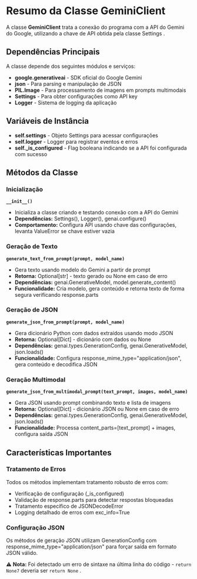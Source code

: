 # Resumo da Classe GeminiClient

A classe **GeminiClient** trata a conexão do programa com a API do Gemini do Google, utilizando a chave de API obtida pela classe Settings .

## Dependências Principais

A classe depende dos seguintes módulos e serviços:
- **google.generativeai** - SDK oficial do Google Gemini
- **json** - Para parsing e manipulação de JSON
- **PIL.Image** - Para processamento de imagens em prompts multimodais
- **Settings** - Para obter configurações como API key
- **Logger** - Sistema de logging da aplicação

## Variáveis de Instância

- **self.settings** - Objeto Settings para acessar configurações
- **self.logger** - Logger para registrar eventos e erros
- **self._is_configured** - Flag booleana indicando se a API foi configurada com sucesso

## Métodos da Classe

### Inicialização
**`__init__()`**
- Inicializa a classe criando e testando conexão com a API do Gemini
- **Dependências:** Settings(), Logger(), genai.configure()
- **Comportamento:** Configura API usando chave das configurações, levanta ValueError se chave estiver vazia

### Geração de Texto
**`generate_text_from_prompt(prompt, model_name)`**
- Gera texto usando modelo do Gemini a partir de prompt
- **Retorna:** Optional[str] - texto gerado ou None em caso de erro
- **Dependências:** genai.GenerativeModel, model.generate_content()
- **Funcionalidade:** Cria modelo, gera conteúdo e retorna texto de forma segura verificando response.parts

### Geração de JSON
**`generate_json_from_prompt(prompt, model_name)`**
- Gera dicionário Python com dados extraídos usando modo JSON
- **Retorna:** Optional[Dict] - dicionário com dados ou None
- **Dependências:** genai.types.GenerationConfig, genai.GenerativeModel, json.loads()
- **Funcionalidade:** Configura response_mime_type="application/json", gera conteúdo e decodifica JSON

### Geração Multimodal
**`generate_json_from_multimodal_prompt(text_prompt, images, model_name)`**
- Gera JSON usando prompt combinando texto e lista de imagens
- **Retorna:** Optional[Dict] - dicionário JSON ou None em caso de erro
- **Dependências:** genai.types.GenerationConfig, genai.GenerativeModel, json.loads()
- **Funcionalidade:** Processa content_parts=[text_prompt] + images, configura saída JSON

## Características Importantes

### Tratamento de Erros
Todos os métodos implementam tratamento robusto de erros com:
- Verificação de configuração (_is_configured)
- Validação de response.parts para detectar respostas bloqueadas
- Tratamento específico de JSONDecodeError
- Logging detalhado de erros com exc_info=True

### Configuração JSON
Os métodos de geração JSON utilizam GenerationConfig com response_mime_type="application/json" para forçar saída em formato JSON válido.

⚠️ **Nota:** Foi detectado um erro de sintaxe na última linha do código - `return None7` deveria ser `return None` .